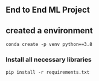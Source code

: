 ## End to End ML Project 


## created a environment

```
conda create -p venv python==3.8

```
### Install all necessary libraries
```
pip install -r requirements.txt
```